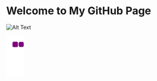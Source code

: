 # Welcome to My GitHub Page 

![Alt Text](https://media.giphy.com/media/vFKqnCdLPNOKc/giphy.gif)

![snake gif](https://github.com/MertKulac/MertKulac/blob/output/github-contribution-grid-snake.gif)

